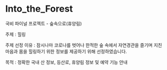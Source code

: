 # Into_the_Forest
국비 파이널 프로젝트 - 숲속으로(휴양림)

주제 : 힐링

주제 선정 이유 : 잠시나마 코로나를 벗어나 한적한 숲 속에서 자연경관을 즐기며 지친 마음과 몸을 힐링하기 위한 정보를 제공하기 위해 선정하였습니다.

목적 : 정확한 국내 산 정보, 등산로, 휴양림 정보 및 예약 기능 안내
